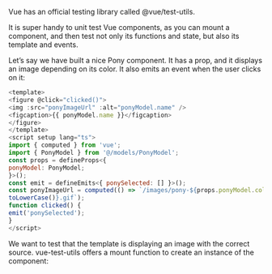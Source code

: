 Vue has an official testing library called @vue/test-utils.

It is super handy to unit test Vue components, as you can mount a component, and then test not only its functions and state, but also its template and events.

Let’s say we have built a nice Pony component. It has a prop, and it displays an image depending on its color. It also emits an event when the user clicks on it:    

```js
<template>
<figure @click="clicked()">
<img :src="ponyImageUrl" :alt="ponyModel.name" />
<figcaption>{{ ponyModel.name }}</figcaption>
</figure>
</template>
<script setup lang="ts">
import { computed } from 'vue';
import { PonyModel } from '@/models/PonyModel';
const props = defineProps<{
ponyModel: PonyModel;
}>();
const emit = defineEmits<{ ponySelected: [] }>();
const ponyImageUrl = computed(() => `/images/pony-${props.ponyModel.color.
toLowerCase()}.gif`);
function clicked() {
emit('ponySelected');
}
</script>

```

We want to test that the template is displaying an image with the correct source. vue-test-utils offers a mount function to create an instance of the component: 